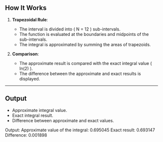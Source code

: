 
## How It Works
1. **Trapezoidal Rule**:
   - The interval is divided into ( N = 12 ) sub-intervals.
   - The function is evaluated at the boundaries and midpoints of the sub-intervals.
   - The integral is approximated by summing the areas of trapezoids.

2. **Comparison**:
   - The approximate result is compared with the exact integral value ( ln(2) ).
   - The difference between the approximate and exact results is displayed.

---

## Output
- Approximate integral value.
- Exact integral result.
- Difference between approximate and exact values.

Output:
Approximate value of the integral: 0.695045
Exact result: 0.693147
Difference: 0.001898  
